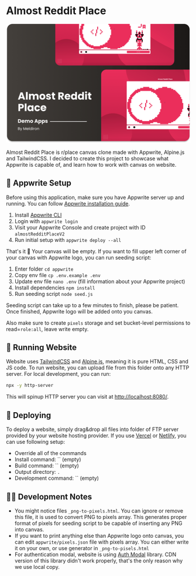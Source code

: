 # Almost Reddit Place

![Cover](cover.png)

Almost Reddit Place is r/place canvas clone made with Appwrite, Alpine.js and TailwindCSS. I decided to create this project to showcase what Appwrite is capable of, and learn how to work with canvas on website.

## 🧰 Appwrite Setup

Before using this application, make sure you have Appwrite server up and running. You can follow [Appwrite installation guide](https://appwrite.io/docs/installation).

1. Install [Appwrite CLI](https://appwrite.io/docs/command-line)
2. Login with `appwrite login`
3. Visit your Appwrite Console and create project with ID `almostRedditPlaceV2`
4. Run initial setup with `appwrite deploy --all`

That's it 🥳 Your canvas will be empty. If you want to fill upper left corner of your canvas with Appwrite logo, you can run seeding script:

1. Enter folder `cd appwrite`
2. Copy env file `cp .env.example .env`
3. Update env file `nano .env` (fill information about your Appwrite project)
4. Install dependencies `npm install`
5. Run seeding script `node seed.js`

Seeding script can take up to a few minutes to finish, please be patient. Once finished, Appwrite logo will be added onto you canvas.

Also make sure to create `pixels` storage and set bucket-level permissions to read=`role:all`, leave write empty.

## 🤖 Running Website

Website uses [TailwindCSS](https://tailwindcss.com/) and [Alpine.js](https://alpinejs.dev/), meaning it is pure HTML, CSS and JS code. To run website, you can upload file from this folder onto any HTTP server. For local development, you can run:

```sh
npx -y http-server
```

This will spinup HTTP server you can visit at [http://localhost:8080/](http://localhost:8080/).

## 🚀 Deploying

To deploy a website, simply drag&drop all files into folder of FTP server provided by your website hosting provider. If you use [Vercel](https://vercel.com/meldiron) or [Netlify](https://www.netlify.com/), you can use following setup:

- Override all of the commands
- Install command: `` (empty)
- Build command: `` (empty)
- Output directory: `.`
- Development command: `` (empty)

## 🧑‍🎓 Development Notes

- You might notice files `_png-to-pixels.html`. You can ignore or remove this file, it is used to convert PNG to pixels array. This generates proper format of pixels for seeding script to be capable of inserting any PNG into canvas.
- If you want to print anything else than Appwrite logo onto canvas, you can edit `appwrite/pixels.json` file with pixels array. You can either write it on your own, or use generator in `_png-to-pisels.html`
- For authentication modal, website is using [Auth Modal](https://github.com/TringuG/auth-modal) library. CDN version of this library didn't work properly, that's the only reason why we use local copy.
